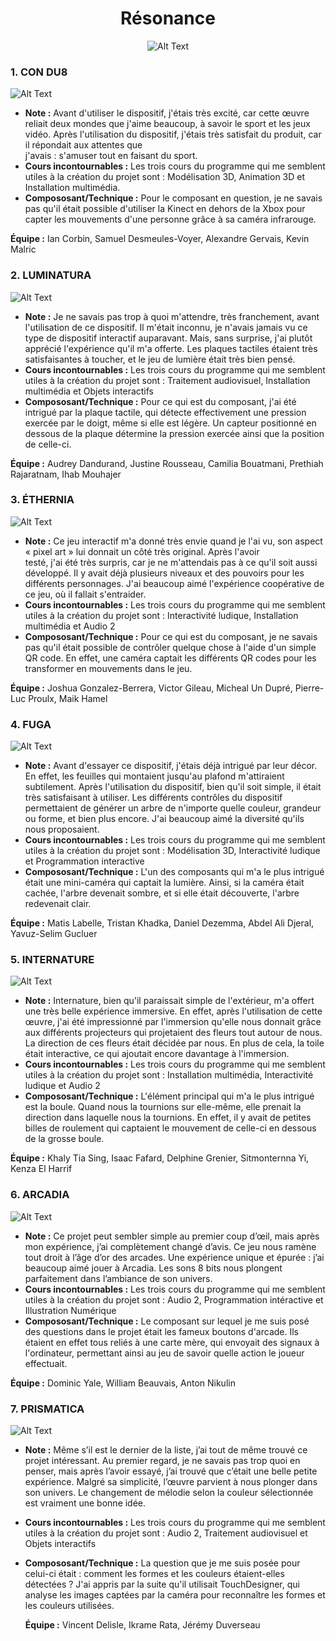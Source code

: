 <h1 align="center">Résonance</h1>
<div align="center">
<img src="https://github.com/MrPoutineQc/H25_V11_inspirations_ZACKARYWARREN/blob/main/projet_finissant/medias/r%C3%A9sonance_logo.jfif" alt="Alt Text">
</div>

### 1. CON DU8
<img src="https://github.com/MrPoutineQc/H25_V11_inspirations_ZACKARYWARREN/blob/main/projet_finissant/medias/c0ndu8_logo.png" alt="Alt Text">
   
   - **Note :** Avant d'utiliser le dispositif, j'étais très excité, car cette œuvre reliait deux mondes que j'aime beaucoup, à savoir le sport et les jeux vidéo. Après l'utilisation du dispositif, j'étais très satisfait du produit, car il répondait aux attentes que  
     j'avais : s'amuser tout en faisant du sport.
   - **Cours incontournables :** Les trois cours du programme qui me semblent utiles à la création du projet sont : Modélisation 3D, Animation 3D et Installation 
     multimédia.
   - **Compososant/Technique :** Pour le composant en question, je ne savais pas qu'il était possible d'utiliser la Kinect en dehors de la Xbox pour capter les 
     mouvements d'une personne grâce à sa caméra infrarouge.

**Équipe :** Ian Corbin, Samuel Desmeules-Voyer, Alexandre Gervais, Kevin Malric

### 2. LUMINATURA
<img src="https://github.com/MrPoutineQc/H25_V11_inspirations_ZACKARYWARREN/blob/main/projet_finissant/medias/luminatura_logo.png" alt="Alt Text">

- **Note :** Je ne savais pas trop à quoi m'attendre, très franchement, avant l'utilisation de ce dispositif. Il m'était inconnu, je n'avais 
  jamais vu ce type de dispositif interactif auparavant. Mais, sans surprise, j'ai plutôt apprécié l'expérience qu'il m'a offerte. 
  Les plaques tactiles étaient très satisfaisantes à toucher, et le jeu de lumière était très bien pensé.
- **Cours incontournables :** Les trois cours du programme qui me semblent utiles à la création du projet sont : Traitement audiovisuel, Installation multimédia 
  et Objets interactifs
- **Compososant/Technique :** Pour ce qui est du composant, j'ai été intrigué par la plaque tactile, qui détecte effectivement une pression exercée par le doigt, 
  même si elle est légère. Un capteur positionné en dessous de la plaque détermine la pression exercée ainsi que la position de celle-ci.

**Équipe :** Audrey Dandurand, Justine Rousseau, Camilia Bouatmani, Prethiah Rajaratnam, Ihab Mouhajer

### 3. ÉTHERNIA
<img src="https://github.com/MrPoutineQc/H25_V11_inspirations_ZACKARYWARREN/blob/main/projet_finissant/medias/etheria_logo.jpg" alt="Alt Text">

- **Note :** Ce jeu interactif m'a donné très envie quand je l'ai vu, son aspect « pixel art » lui donnait un côté très original. Après l'avoir   
  testé, j'ai été très surpris, car je ne m'attendais pas à ce qu'il soit aussi développé. Il y avait déjà plusieurs niveaux et des 
  pouvoirs pour les différents personnages. J'ai beaucoup aimé l'expérience coopérative de ce jeu, où il fallait s'entraider. 
- **Cours incontournables :** Les trois cours du programme qui me semblent utiles à la création du projet sont : Interactivité ludique, Installation multimédia et 
  Audio 2 
- **Compososant/Technique :** Pour ce qui est du composant, je ne savais pas qu'il était possible de contrôler quelque chose à l'aide d'un simple QR code. En 
  effet, une caméra captait les différents QR codes pour les transformer en mouvements dans le jeu.

**Équipe :** Joshua Gonzalez-Berrera, Victor Gileau, Micheal Un Dupré, Pierre-Luc Proulx, Maik Hamel

### 4. FUGA
<img src="https://github.com/MrPoutineQc/H25_V11_inspirations_ZACKARYWARREN/blob/main/projet_finissant/medias/logo_fuga.jpg" alt="Alt Text">

- **Note :** Avant d'essayer ce dispositif, j'étais déjà intrigué par leur décor. En effet, les feuilles qui montaient jusqu'au plafond 
  m'attiraient subtilement. Après l'utilisation du dispositif, bien qu'il soit simple, il était très satisfaisant à utiliser. Les 
  différents contrôles du dispositif permettaient de générer un arbre de n'importe quelle couleur, grandeur ou forme, et bien plus 
  encore. J'ai beaucoup aimé la diversité qu'ils nous proposaient.
- **Cours incontournables :** Les trois cours du programme qui me semblent utiles à la création du projet sont : Modélisation 3D, Interactivité ludique et 
  Programmation interactive
- **Compososant/Technique :** L'un des composants qui m'a le plus intrigué était une mini-caméra qui captait la lumière. Ainsi, si la caméra était cachée, l'arbre 
  devenait sombre, et si elle était découverte, l'arbre redevenait clair.

**Équipe :** Matis Labelle, Tristan Khadka, Daniel Dezemma, Abdel Ali Djeral, Yavuz-Selim Gucluer

### 5. INTERNATURE
<img src="https://github.com/MrPoutineQc/H25_V11_inspirations_ZACKARYWARREN/blob/main/projet_finissant/medias/logo_internature.jpg" alt="Alt Text">

- **Note :** Internature, bien qu'il paraissait simple de l'extérieur, m'a offert une très belle expérience immersive. En effet, après 
  l'utilisation de cette œuvre, j'ai été impressionné par l'immersion qu'elle nous donnait grâce aux différents projecteurs qui 
  projetaient des fleurs tout autour de nous. La direction de ces fleurs était décidée par nous. En plus de cela, la toile était 
  interactive, ce qui ajoutait encore davantage à l'immersion.
- **Cours incontournables :** Les trois cours du programme qui me semblent utiles à la création du projet sont :  Installation multimédia, Interactivité ludique 
  et Audio 2
- **Compososant/Technique :** L'élément principal qui m'a le plus intrigué est la boule. Quand nous la tournions sur elle-même, elle prenait la direction dans 
  laquelle nous la tournions. En effet, il y avait de petites billes de roulement qui captaient le mouvement de celle-ci en dessous de 
  la grosse boule.

**Équipe :** Khaly Tia Sing, Isaac Fafard, Delphine Grenier, Sitmonternna Yi, Kenza El Harrif

### 6. ARCADIA
<img src="https://github.com/MrPoutineQc/H25_V11_inspirations_ZACKARYWARREN/blob/main/projet_finissant/medias/logo_arcadia.jpg" alt="Alt Text">

- **Note :** Ce projet peut sembler simple au premier coup d’œil, mais après mon expérience, j’ai complètement changé 
  d’avis. Ce jeu nous ramène tout droit à l’âge d’or des arcades. Une expérience unique et épurée : j’ai 
  beaucoup aimé jouer à Arcadia. Les sons 8 bits nous plongent parfaitement dans l’ambiance de son univers.
- **Cours incontournables :** Les trois cours du programme qui me semblent utiles à la création du projet sont : Audio 2, Programmation 
  intéractive et Illustration Numérique
- **Compososant/Technique :** Le composant sur lequel je me suis posé des questions dans le projet était les fameux boutons d'arcade. Ils 
  étaient en effet tous reliés à une carte mère, qui envoyait des signaux à l'ordinateur, permettant ainsi au 
  jeu de savoir quelle action le joueur effectuait.

**Équipe :** Dominic Yale, William Beauvais, Anton Nikulin

### 7. PRISMATICA
<img src="https://github.com/MrPoutineQc/H25_V11_inspirations_ZACKARYWARREN/blob/main/projet_finissant/medias/prismatica_logo.png" alt="Alt Text">

- **Note :** Même s’il est le dernier de la liste, j’ai tout de même trouvé ce projet intéressant. Au premier regard, je 
  ne savais pas trop quoi en penser, mais après l’avoir essayé, j’ai trouvé que c’était une belle petite 
  expérience. Malgré sa simplicité, l’œuvre parvient à nous plonger dans son univers. Le changement de mélodie 
  selon la couleur sélectionnée est vraiment une bonne idée.
- **Cours incontournables :** Les trois cours du programme qui me semblent utiles à la création du projet sont : Audio 2, Traitement audiovisuel et Objets interactifs
- **Compososant/Technique :** La question que je me suis posée pour celui-ci était : comment les formes et les couleurs étaient-elles 
  détectées ? J'ai appris par la suite qu'il utilisait TouchDesigner, qui analyse les images captées par la 
  caméra pour reconnaître les formes et les couleurs utilisées.

  **Équipe :** Vincent Delisle, Ikrame Rata, Jérémy Duverseau
